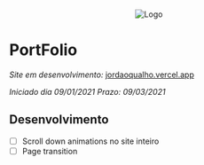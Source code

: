 
<!-- PROJECT LOGO -->
<br />
<p align="center">  
    <img src="https://user-images.githubusercontent.com/50970557/109575630-fb219380-7ad0-11eb-87ef-d8fcd277013c.png" alt="Logo" >
</p>

# PortFolio

*Site em desenvolvimento:*
<a href="https://jordaoqualho.vercel.app/">
    jordaoqualho.vercel.app
</a>

*Iniciado dia 09/01/2021*
*Prazo: 09/03/2021*
## Desenvolvimento

- [ ] Scroll down animations no site inteiro
- [ ] Page transition
